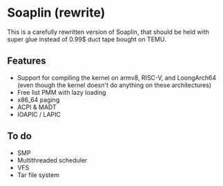 # Soaplin (rewrite)
This is a carefully rewritten version of Soaplin, that should be held with super glue instead of
0.99$ duct tape bought on TEMU.

## Features
* Support for compiling the kernel on armv8, RISC-V, and LoongArch64 (even though the kernel doesn't do anything on these architectures)
* Free list PMM with lazy loading
* x86_64 paging
* ACPI & MADT
* IOAPIC / LAPIC

## To do
* SMP
* Multithreaded scheduler
* VFS
* Tar file system